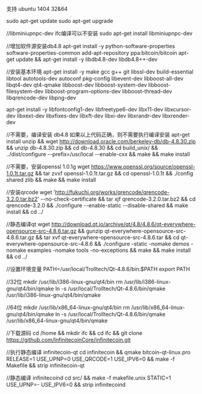 支持 ubuntu 1404 32&64

sudo apt-get update
sudo apt-get upgrade

//libminiupnpc-dev ifc编译可以不安装
sudo apt-get install libminiupnpc-dev

//增加软件源安装db4.8
apt-get install -y python-software-properties software-properties-common 
add-apt-repository ppa:bitcoin/bitcoin
apt-get update && apt-get install -y libdb4.8-dev libdb4.8++-dev


//安装基本环境
apt-get install -y make gcc g++ git libssl-dev build-essential libtool autotools-dev autoconf pkg-config libevent-dev libboost-all-dev libqt4-dev qt4-qmake libboost-dev libboost-system-dev libboost-filesystem-dev libboost-program-options-dev libboost-thread-dev libqrencode-dev libpng-dev

apt-get install -y libfontconfig1-dev libfreetype6-dev libx11-dev libxcursor-dev libxext-dev libxfixes-dev libxft-dev libxi-dev libxrandr-dev libxrender-dev

//不需要，编译安装 db4.8 如果以上代码正确，则不需要执行编译安装
apt-get install unzip && wget http://download.oracle.com/berkeley-db/db-4.8.30.zip && unzip db-4.8.30.zip && cd db-4.8.30 && cd build_unix/ && ../dist/configure --prefix=/usr/local --enable-cxx && make && make install

//不需要，安装openssl 1.0.1g
wget https://www.openssl.org/source/openssl-1.0.1t.tar.gz && tar zvxf openssl-1.0.1t.tar.gz && cd openssl-1.0.1t &&  ./config shared zlib && make && make install

//安装qrcode
wget 'http://fukuchi.org/works/qrencode/qrencode-3.2.0.tar.bz2' --no-check-certificate && tar xjf qrencode-3.2.0.tar.bz2 && cd qrencode-3.2.0 && ./configure --enable-static --disable-shared && make install && cd ../

//静态编译qt
wget http://download.qt.io/archive/qt/4.8/4.8.6/qt-everywhere-opensource-src-4.8.6.tar.gz && gunzip qt-everywhere-opensource-src-4.8.6.tar.gz && tar xvf qt-everywhere-opensource-src-4.8.6.tar && cd qt-everywhere-opensource-src-4.8.6 && ./configure -static -nomake demos -nomake examples -nomake tools -no-exceptions && make && make install && cd ../

//设置环境变量
PATH=/usr/local/Trolltech/Qt-4.8.6/bin:$PATH
export PATH

//32位
mkdir /usr/lib/i386-linux-gnu/qt4/bin
rm /usr/lib/i386-linux-gnu/qt4/bin/qmake
ln -s /usr/local/Trolltech/Qt-4.8.6/bin/qmake /usr/lib/i386-linux-gnu/qt4/bin/qmake

//64位
mkdir /usr/lib/x86_64-linux-gnu/qt4/bin
rm  /usr/lib/x86_64-linux-gnu/qt4/bin/qmake
ln -s /usr/local/Trolltech/Qt-4.8.6/bin/qmake /usr/lib/x86_64-linux-gnu/qt4/bin/qmake

//下载源码
cd /home && mkdir ifc && cd ifc && git clone https://github.com/InfinitecoinCore/infinitecoin.git

//执行静态编译 infinitecoin-qt
cd infinitecoin && qmake bitcoin-qt-linux.pro RELEASE=1 USE_UPNP=0 USE_QRCODE=1 USE_IPV6=0 && make -f Makefile && strip infinitecoin-qt

//静态编译 infinitecoind
cd src/ && make -f makefile.unix STATIC=1 USE_UPNP=- USE_IPV6=0 && strip infinitecoind
